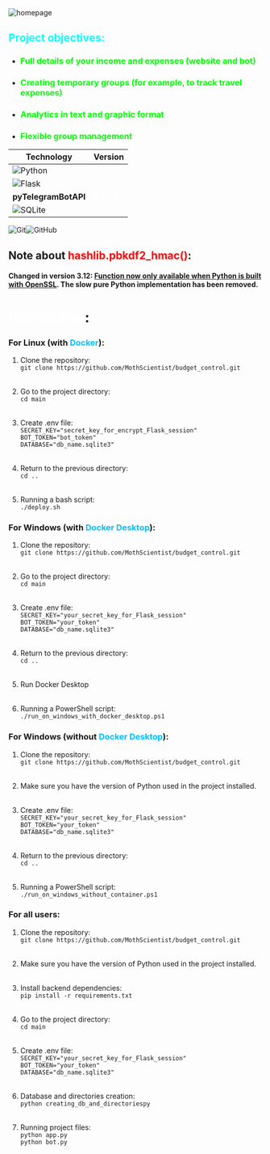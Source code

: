 <image src="images/homepage.png" alt="homepage">

## <font color="cyan">Project objectives:</font>
- ### <font color="lime">Full details of your income and expenses (website and bot)</font>
- ### <font color="lime">Creating temporary groups (for example, to track travel expenses)</font>
- ### <font color="lime">Analytics in text and graphic format</font>
- ### <font color="lime">Flexible group management</font>


| Technology             | Version                           |
|------------------------|-----------------------------------|
| ![Python](https://img.shields.io/badge/python-3670A0?style=for-the-badge&logo=python&logoColor=ffdd54)         | <font color="white">3.12.0</font> |
| ![Flask](https://img.shields.io/badge/flask-%23000.svg?style=for-the-badge&logo=flask&logoColor=white)          | <font color="white">3.0.0</font>  |
| **pyTelegramBotAPI**   | <font color="white">4.14.0</font> |
| ![SQLite](https://img.shields.io/badge/sqlite-%2307405e.svg?style=for-the-badge&logo=sqlite&logoColor=white)         | <font color="white">-</font>      |


![Git](https://img.shields.io/badge/git-%23F05033.svg?style=for-the-badge&logo=git&logoColor=white)![GitHub](https://img.shields.io/badge/github-%23121011.svg?style=for-the-badge&logo=github&logoColor=white)

## Note about <font color="red">hashlib.pbkdf2_hmac()</font>: 
#### Changed in version 3.12: <u>Function now only available when Python is built with OpenSSL</u>. The slow pure Python implementation has been removed.

# <font color="white">Installation</font>:
### For Linux (with <font color="DeepSkyBlue">Docker</font>):
1. Clone the repository:</br>
```git clone https://github.com/MothScientist/budget_control.git``` </br></br>

2. Go to the project directory:</br>
```cd main``` </br></br>

3. Create .env file: </br>
```SECRET_KEY="secret_key_for_encrypt_Flask_session"```</br>
```BOT_TOKEN="bot_token"```</br>
```DATABASE="db_name.sqlite3"```</br></br>

4. Return to the previous directory:</br>
```cd ..``` </br></br>

5. Running a bash script: </br> 
```./deploy.sh``` </br>

### For Windows (with <font color="DeepSkyBlue">Docker Desktop</font>):
1. Clone the repository: </br>
```git clone https://github.com/MothScientist/budget_control.git``` </br></br>

2. Go to the project directory:</br>
```cd main``` </br></br>

3. Create .env file: </br>
```SECRET_KEY="your_secret_key_for_Flask_session"```</br>
```BOT_TOKEN="your_token"```</br>
```DATABASE="db_name.sqlite3"```</br></br>

4. Return to the previous directory:</br>
```cd ..```</br></br>

5. Run Docker Desktop</br></br>

6. Running a PowerShell script: </br> 
```./run_on_windows_with_docker_desktop.ps1``` </br>

### For Windows (without <font color="DeepSkyBlue">Docker Desktop</font>):
1. Clone the repository: </br>
```git clone https://github.com/MothScientist/budget_control.git``` </br></br>

2. Make sure you have the version of Python used in the project installed. </br></br>

3. Create .env file: </br>
```SECRET_KEY="your_secret_key_for_Flask_session"```</br>
```BOT_TOKEN="your_token"```</br>
```DATABASE="db_name.sqlite3"```</br></br>

4. Return to the previous directory:</br>
```cd ..``` </br></br>

5. Running a PowerShell script: </br> 
```./run_on_windows_without_container.ps1``` </br>

### For all users:
1. Clone the repository: </br>
```git clone https://github.com/MothScientist/budget_control.git``` </br></br>

2. Make sure you have the version of Python used in the project installed. </br></br>

3. Install backend dependencies: </br> 
```pip install -r requirements.txt``` </br></br>

4. Go to the project directory:</br>
```cd main``` </br></br>

5. Create .env file: </br>
```SECRET_KEY="your_secret_key_for_Flask_session"```</br>
```BOT_TOKEN="your_token"```</br>
```DATABASE="db_name.sqlite3"```</br></br>

6. Database and directories creation: </br> 
```python creating_db_and_directoriespy``` </br></br>

7. Running project files: </br>
```python app.py``` </br>
```python bot.py``` </br></br>
